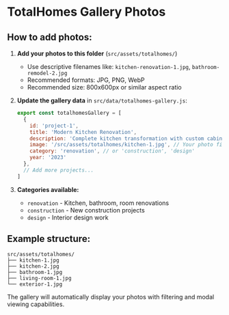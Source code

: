 # TotalHomes Gallery Photos

## How to add photos:

1. **Add your photos to this folder** (`src/assets/totalhomes/`)
   - Use descriptive filenames like: `kitchen-renovation-1.jpg`, `bathroom-remodel-2.jpg`
   - Recommended formats: JPG, PNG, WebP
   - Recommended size: 800x600px or similar aspect ratio

2. **Update the gallery data** in `src/data/totalhomes-gallery.js`:
   ```javascript
   export const totalhomesGallery = [
     {
       id: 'project-1',
       title: 'Modern Kitchen Renovation',
       description: 'Complete kitchen transformation with custom cabinets and marble countertops',
       image: '/src/assets/totalhomes/kitchen-1.jpg', // Your photo filename
       category: 'renovation', // or 'construction', 'design'
       year: '2023'
     },
     // Add more projects...
   ]
   ```

3. **Categories available:**
   - `renovation` - Kitchen, bathroom, room renovations
   - `construction` - New construction projects
   - `design` - Interior design work

## Example structure:
```
src/assets/totalhomes/
├── kitchen-1.jpg
├── kitchen-2.jpg
├── bathroom-1.jpg
├── living-room-1.jpg
└── exterior-1.jpg
```

The gallery will automatically display your photos with filtering and modal viewing capabilities.
